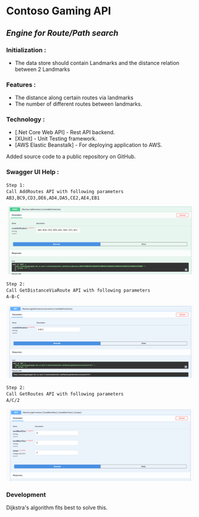 # Contoso Gaming API
## _Engine for Route/Path search_

### Initialization :
- The data store should contain Landmarks and the distance relation between 2 Landmarks

### Features :
- The distance along certain routes via landmarks
- The number of different routes between landmarks.

### Technology :

- [.Net Core Web API] - Rest API backend.
- [XUnit] - Unit Testing framework.
- [AWS Elastic Beanstalk] - For deploying application to AWS.

Added source code to a public repository on GitHub.

### Swagger UI Help : 

```sh
Step 1:
Call AddRoutes API with following parameters
AB3,BC9,CD3,DE6,AD4,DA5,CE2,AE4,EB1
```
![alt](https://github.com/sandeepkumarray/ContosoGamingAPI/blob/master/Images/AddRoutes.png)

```sh
Step 2:
Call GetDistanceViaRoute API with following parameters
A-B-C
```
![GetDistanceViaRoute](https://raw.githubusercontent.com/sandeepkumarray/ContosoGamingAPI/master/Images/GetDistanceViaRoute.png)

```sh
Step 2:
Call GetRoutes API with following parameters
A/C/2
```
![GetRoutes](https://raw.githubusercontent.com/sandeepkumarray/ContosoGamingAPI/master/Images/GetRoutes.png)

### Development
Dijkstra's algorithm fits best to solve this.

